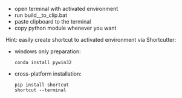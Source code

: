 * open terminal with activated environment
* run build__to_clip.bat
* paste clipboard to the terminal
* copy python module whenever you want


Hint: easily create shortcut to activated 
environment via Shortcutter:

* windows only preparation:

      conda install pywin32

* cross-platform installation:

      pip install shortcut
      shortcut --terminal
